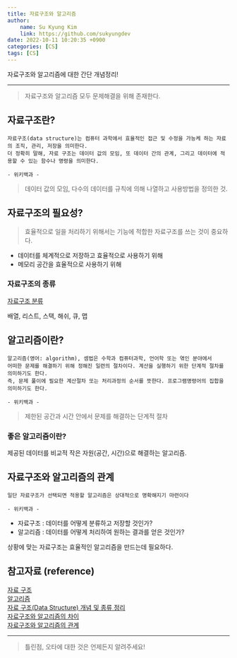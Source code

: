```yaml
---
title: 자료구조와 알고리즘
author:
    name: Su Kyung Kim
    link: https://github.com/sukyungdev
date: 2022-10-11 10:20:35 +0900
categories: [CS]
tags: [CS]
---
```


자료구조와 알고리즘에 대한 간단 개념정리!

---

> 자료구조와 알고리즘 모두 문제해결을 위해 존재한다.

## 자료구조란?
```
자료구조(data structure)는 컴퓨터 과학에서 효율적인 접근 및 수정을 가능케 하는 자료의 조직, 관리, 저장을 의미한다.  
더 정확히 말해, 자료 구조는 데이터 값의 모임, 또 데이터 간의 관계, 그리고 데이터에 적용할 수 있는 함수나 명령을 의미한다.

- 위키백과 -
```
> 데이터 값의 모임, 다수의 데이터를 규칙에 의해 나열하고 사용방법을 정의한 것.

## 자료구조의 필요성?
> 효율적으로 일을 처리하기 위해서는 기능에 적합한 자료구조를 쓰는 것이 중요하다.  

- 데이터를 체계적으로 저장하고 효율적으로 사용하기 위해
- 메모리 공간을 효율적으로 사용하기 위해


### 자료구조의 종류

[자료구조 분류](https://ko.wikipedia.org/wiki/%EC%9E%90%EB%A3%8C_%EA%B5%AC%EC%A1%B0#%EB%B6%84%EB%A5%98)  

배열, 리스트, 스택, 해쉬, 큐, 맵

## 알고리즘이란?
```
알고리즘(영어: algorithm), 셈법은 수학과 컴퓨터과학, 언어학 또는 엮인 분야에서 
어떠한 문제를 해결하기 위해 정해진 일련의 절차이다. 계산을 실행하기 위한 단계적 절차를 의미하기도 한다. 
즉, 문제 풀이에 필요한 계산절차 또는 처리과정의 순서를 뜻한다. 프로그램명령어의 집합을 의미하기도 한다.

- 위키백과 - 
```

> 제한된 공간과 시간 안에서 문제를 해결하는 단계적 절차

### 좋은 알고리즘이란?
제공된 데이터를 비교적 작은 자원(공간, 시간)으로 해결하는 알고리즘.

## 자료구조와 알고리즘의 관계
```
일단 자료구조가 선택되면 적용할 알고리즘은 상대적으로 명확해지기 마련이다

- 위키백과 -
```

- 자료구조 : 데이터를 어떻게 분류하고 저장할 것인가?
- 알고리즘 : 데이터를 어떻게 처리하여 원하는 결과를 얻은 것인가?

상황에 맞는 자료구조는 효율적인 알고리즘을 만드는데 필요하다.

## 참고자료 (reference)  

[자료 구조](https://ko.wikipedia.org/wiki/%EC%9E%90%EB%A3%8C_%EA%B5%AC%EC%A1%B0#%EB%B6%84%EB%A5%98)  
[알고리즘](https://ko.wikipedia.org/wiki/%EC%95%8C%EA%B3%A0%EB%A6%AC%EC%A6%98)  
[자료 구조(Data Structure) 개념 및 종류 정리](https://bnzn2426.tistory.com/115)  
[자료구조와 알고리즘의 차이](https://velog.io/@kmg2933/%EC%9E%90%EB%A3%8C%EA%B5%AC%EC%A1%B0%EC%99%80-%EC%95%8C%EA%B3%A0%EB%A6%AC%EC%A6%98%EC%9D%98-%EC%B0%A8%EC%9D%B4)  
[자료구조와 알고리즘의 관계](https://ppomelo.tistory.com/62)  

---

> 틀린점, 오타에 대한 것은 언제든지 알려주세요!

